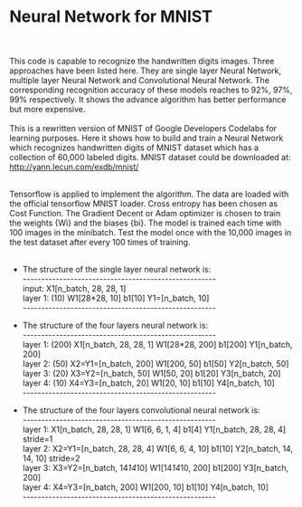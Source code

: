 #                    Neural Network for MNIST  
<br><br>
	This code is capable to recognize the handwritten digits images. Three approaches have been listed here. They are single layer Neural Network, multiple layer Neural Network and Convolutional Neural Network. The corresponding recognition accuracy of these models reaches to 92%, 97%, 99% respectively. It shows the advance algorithm has better performance but more expensive. <br><br>
	This is a rewritten version of MNIST of Google Developers Codelabs for learning purposes. Here it shows how to build and train a Neural Network which recognizes handwritten digits of MNIST dataset which has a collection of 60,000 labeled digits. MNIST dataset could be downloaded at: http://yann.lecun.com/exdb/mnist/  <br><br>

Tensorflow is applied to implement the algorithm. The data are loaded with the official tensorflow MNIST loader. Cross entropy has been chosen as Cost Function. The Gradient Decent or Adam optimizer is chosen to train the weights {Wi} and the biases {bi}. The model is trained each time with 100 images in the minibatch. Test the model once with the 10,000 images in the test dataset after every 100 times of training. <br><br>

	
	

* The structure of the single layer neural network is:<br>
\-----------------------------------------------------<br>
input:   X1[n_batch, 28, 28, 1]    
layer 1: (10)  W1[28*28, 10]        b1[10]         Y1=[n_batch, 10]         <softmax><br>
\-----------------------------------------------------<br>


* The structure of the four layers neural network is:<br>
\-----------------------------------------------------<br>
layer 1: (200)    X1[n_batch, 28, 28, 1]    W1[28*28, 200]    b1[200]     Y1[n_batch, 200]      <sigmoid><br>
layer 2: (50)     X2=Y1=[n_batch, 200]      W1[200, 50]       b1[50]      Y2[n_batch, 50]       <sigmoid><br>
layer 3: (20)     X3=Y2=[n_batch, 50]       W1[50, 20]        b1[20]      Y3[n_batch, 20]       <sigmoid><br>
layer 4: (10)     X4=Y3=[n_batch, 20]       W1[20, 10]        b1[10]      Y4[n_batch, 10]       <softmax><br>
\-----------------------------------------------------<br>
* The structure of the four layers convolutional neural network is:<br>
\-----------------------------------------------------<br>
	layer 1:    X1[n_batch, 28, 28, 1]       W1[6, 6, 1, 4]     b1[4]    Y1[n_batch, 28, 28, 4]   stride=1   <CNN><br>
	layer 2:    X2=Y1=[n_batch, 28, 28, 4]   W1[6, 6, 4, 10]    b1[10]   Y2[n_batch, 14, 14, 10]  stride=2   <CNN><br>
	layer 3:    X3=Y2=[n_batch, 14*14*10]    W1[14*14*10, 200]  b1[200]  Y3[n_batch, 200]                    <Relu><br>
	layer 4:    X4=Y3=[n_batch, 200]         W1[200, 10]        b1[10]   Y4[n_batch, 10]                     <softmax><br>
\-----------------------------------------------------<br>
	
